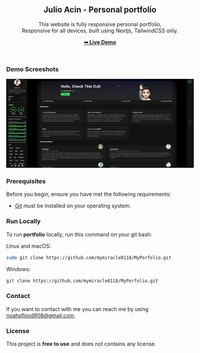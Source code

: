 <div align="center">

  <h2 align="center">Julio Acin - Personal portfolio</h2>

This website is fully responsive personal portfolio, <br />Responsive for all devices, built using Nextjs, TailwindCSS only.

<a href="#"><strong>➥ Live Demo</strong></a>

</div>

<br />

### Demo Screeshots

![Osama Portfolio Desktop Demo](./public/readme-images/portfolio.png "Desktop Demo")

### Prerequisites

Before you begin, ensure you have met the following requirements:

- [Git](https://git-scm.com/downloads "Download Git") must be installed on your operating system.

### Run Locally

To run **portfolio** locally, run this command on your git bash:

Linux and macOS:

```bash
sudo git clone https://github.com/mymiracle0118/MyPorfolio.git
```

Windows:

```bash
git clone https://github.com/mymiracle0118/MyPorfolio.git
```

### Contact

If you want to contact with me you can reach me by using noahsflood908@gmail.com.

### License

This project is **free to use** and does not contains any license.
